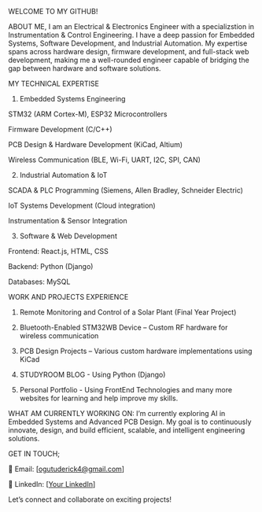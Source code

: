 WELCOME TO MY GITHUB!

ABOUT ME,
I am an Electrical & Electronics Engineer with a specializstion in Instrumentation & Control Engineering. I have a deep passion for Embedded Systems, Software Development, and Industrial Automation. My expertise spans across hardware design, firmware development, and full-stack web development, making me a well-rounded engineer capable of bridging the gap between hardware and software solutions.

MY TECHNICAL EXPERTISE

1. Embedded Systems Engineering

STM32 (ARM Cortex-M), ESP32 Microcontrollers

Firmware Development (C/C++)

PCB Design & Hardware Development (KiCad, Altium)

Wireless Communication (BLE, Wi-Fi, UART, I2C, SPI, CAN)

2. Industrial Automation & IoT

SCADA & PLC Programming (Siemens, Allen Bradley, Schneider Electric)

IoT Systems Development (Cloud integration)

Instrumentation & Sensor Integration

3. Software & Web Development

Frontend: React.js, HTML, CSS

Backend: Python (Django)

Databases: MySQL

WORK AND PROJECTS EXPERIENCE

1. Remote Monitoring and Control of a Solar Plant (Final Year Project)

2. Bluetooth-Enabled STM32WB Device – Custom RF hardware for wireless communication

3. PCB Design Projects – Various custom hardware implementations using KiCad

4. STUDYROOM BLOG - Using Python (Django)

5. Personal Portfolio - Using FrontEnd Technologies and many more websites for learning and help improve my skills.


WHAT AM CURRENTLY WORKING ON:
I’m currently exploring AI in Embedded Systems and Advanced PCB Design.
My goal is to continuously innovate, design, and build efficient, scalable, and intelligent engineering solutions.

GET IN TOUCH;

📩 Email: [ogutuderick4@gmail.com]

💼 LinkedIn: [[Your LinkedIn](https://www.linkedin.com/in/derick-ogutu/)]


Let’s connect and collaborate on exciting projects! 
